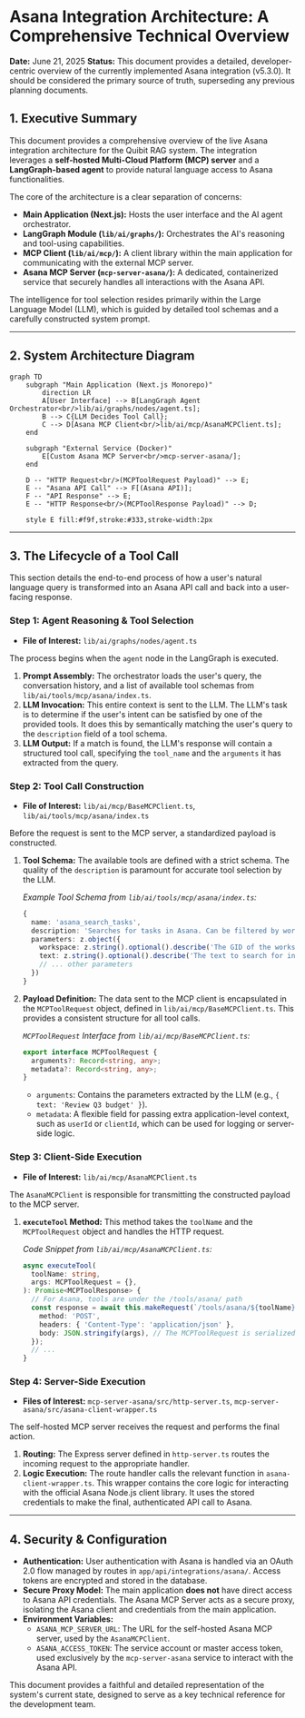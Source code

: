 # Asana Integration Architecture: A Comprehensive Technical Overview

**Date:** June 21, 2025
**Status:** This document provides a detailed, developer-centric overview of the currently implemented Asana integration (v5.3.0). It should be considered the primary source of truth, superseding any previous planning documents.

## 1. Executive Summary

This document provides a comprehensive overview of the live Asana integration architecture for the Quibit RAG system. The integration leverages a **self-hosted Multi-Cloud Platform (MCP) server** and a **LangGraph-based agent** to provide natural language access to Asana functionalities.

The core of the architecture is a clear separation of concerns:
-   **Main Application (Next.js):** Hosts the user interface and the AI agent orchestrator.
-   **LangGraph Module (`lib/ai/graphs/`):** Orchestrates the AI's reasoning and tool-using capabilities.
-   **MCP Client (`lib/ai/mcp/`):** A client library within the main application for communicating with the external MCP server.
-   **Asana MCP Server (`mcp-server-asana/`):** A dedicated, containerized service that securely handles all interactions with the Asana API.

The intelligence for tool selection resides primarily within the Large Language Model (LLM), which is guided by detailed tool schemas and a carefully constructed system prompt.

---

## 2. System Architecture Diagram

```mermaid
graph TD
    subgraph "Main Application (Next.js Monorepo)"
        direction LR
        A[User Interface] --> B[LangGraph Agent Orchestrator<br/>lib/ai/graphs/nodes/agent.ts];
        B --> C{LLM Decides Tool Call};
        C --> D[Asana MCP Client<br/>lib/ai/mcp/AsanaMCPClient.ts];
    end

    subgraph "External Service (Docker)"
        E[Custom Asana MCP Server<br/>mcp-server-asana/];
    end

    D -- "HTTP Request<br/>(MCPToolRequest Payload)" --> E;
    E -- "Asana API Call" --> F[(Asana API)];
    F -- "API Response" --> E;
    E -- "HTTP Response<br/>(MCPToolResponse Payload)" --> D;

    style E fill:#f9f,stroke:#333,stroke-width:2px
```

---

## 3. The Lifecycle of a Tool Call

This section details the end-to-end process of how a user's natural language query is transformed into an Asana API call and back into a user-facing response.

### Step 1: Agent Reasoning & Tool Selection
-   **File of Interest:** `lib/ai/graphs/nodes/agent.ts`

The process begins when the `agent` node in the LangGraph is executed.
1.  **Prompt Assembly:** The orchestrator loads the user's query, the conversation history, and a list of available tool schemas from `lib/ai/tools/mcp/asana/index.ts`.
2.  **LLM Invocation:** This entire context is sent to the LLM. The LLM's task is to determine if the user's intent can be satisfied by one of the provided tools. It does this by semantically matching the user's query to the `description` field of a tool schema.
3.  **LLM Output:** If a match is found, the LLM's response will contain a structured tool call, specifying the `tool_name` and the `arguments` it has extracted from the query.

### Step 2: Tool Call Construction
-   **File of Interest:** `lib/ai/mcp/BaseMCPClient.ts`, `lib/ai/tools/mcp/asana/index.ts`

Before the request is sent to the MCP server, a standardized payload is constructed.
1.  **Tool Schema:** The available tools are defined with a strict schema. The quality of the `description` is paramount for accurate tool selection by the LLM.

    *Example Tool Schema from `lib/ai/tools/mcp/asana/index.ts`:*
    ```typescript
    {
      name: 'asana_search_tasks',
      description: 'Searches for tasks in Asana. Can be filtered by workspace, text, completion status, assignee, or project. Returns a list of tasks.',
      parameters: z.object({
        workspace: z.string().optional().describe('The GID of the workspace.'),
        text: z.string().optional().describe('The text to search for in task names and notes.'),
        // ... other parameters
      })
    }
    ```

2.  **Payload Definition:** The data sent to the MCP client is encapsulated in the `MCPToolRequest` object, defined in `lib/ai/mcp/BaseMCPClient.ts`. This provides a consistent structure for all tool calls.

    *`MCPToolRequest` Interface from `lib/ai/mcp/BaseMCPClient.ts`:*
    ```typescript
    export interface MCPToolRequest {
      arguments?: Record<string, any>;
      metadata?: Record<string, any>;
    }
    ```
    - `arguments`: Contains the parameters extracted by the LLM (e.g., `{ text: 'Review Q3 budget' }`).
    - `metadata`: A flexible field for passing extra application-level context, such as `userId` or `clientId`, which can be used for logging or server-side logic.

### Step 3: Client-Side Execution
-   **File of Interest:** `lib/ai/mcp/AsanaMCPClient.ts`

The `AsanaMCPClient` is responsible for transmitting the constructed payload to the MCP server.

1.  **`executeTool` Method:** This method takes the `toolName` and the `MCPToolRequest` object and handles the HTTP request.

    *Code Snippet from `lib/ai/mcp/AsanaMCPClient.ts`:*
    ```typescript
    async executeTool(
      toolName: string,
      args: MCPToolRequest = {},
    ): Promise<MCPToolResponse> {
      // For Asana, tools are under the /tools/asana/ path
      const response = await this.makeRequest(`/tools/asana/${toolName}`, {
        method: 'POST',
        headers: { 'Content-Type': 'application/json' },
        body: JSON.stringify(args), // The MCPToolRequest is serialized here
      });
      // ...
    }
    ```

### Step 4: Server-Side Execution
-   **Files of Interest:** `mcp-server-asana/src/http-server.ts`, `mcp-server-asana/src/asana-client-wrapper.ts`

The self-hosted MCP server receives the request and performs the final action.
1.  **Routing:** The Express server defined in `http-server.ts` routes the incoming request to the appropriate handler.
2.  **Logic Execution:** The route handler calls the relevant function in `asana-client-wrapper.ts`. This wrapper contains the core logic for interacting with the official Asana Node.js client library. It uses the stored credentials to make the final, authenticated API call to Asana.

---

## 4. Security & Configuration
-   **Authentication:** User authentication with Asana is handled via an OAuth 2.0 flow managed by routes in `app/api/integrations/asana/`. Access tokens are encrypted and stored in the database.
-   **Secure Proxy Model:** The main application **does not** have direct access to Asana API credentials. The Asana MCP Server acts as a secure proxy, isolating the Asana client and credentials from the main application.
-   **Environment Variables:**
    -   `ASANA_MCP_SERVER_URL`: The URL for the self-hosted Asana MCP server, used by the `AsanaMCPClient`.
    -   `ASANA_ACCESS_TOKEN`: The service account or master access token, used exclusively by the `mcp-server-asana` service to interact with the Asana API.

This document provides a faithful and detailed representation of the system's current state, designed to serve as a key technical reference for the development team. 